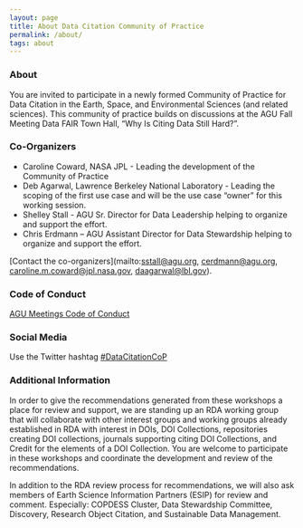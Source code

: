 ```yaml
---
layout: page
title: About Data Citation Community of Practice
permalink: /about/
tags: about
---
```



### About

You are invited to participate in a newly formed Community of Practice for Data Citation in the Earth, Space, and Environmental Sciences (and related sciences).  This community of practice builds on discussions at the AGU Fall Meeting Data FAIR Town Hall, “Why Is Citing Data Still Hard?”.

### Co-Organizers

* Caroline Coward, NASA JPL - Leading the development of the Community of Practice
* Deb Agarwal, Lawrence Berkeley National Laboratory - Leading the scoping of the first use case and will be the use case “owner” for this working session.
* Shelley Stall - AGU Sr. Director for Data Leadership helping to organize and support the effort.
* Chris Erdmann – AGU Assistant Director for Data Stewardship helping to organize and support the effort. 

[Contact the co-organizers](mailto:sstall@agu.org, cerdmann@agu.org, caroline.m.coward@jpl.nasa.gov, daagarwal@lbl.gov).

### Code of Conduct

[AGU Meetings Code of Conduct](https://www.agu.org/Plan-for-a-Meeting/AGUMeetings/Meetings-Resources/Meetings-code-of-conduct)

### Social Media

Use the Twitter hashtag [#DataCitationCoP](https://twitter.com/search?q=%23DataCitationCoP)

### Additional Information

In order to give the recommendations generated from these workshops a place for review and support, we are standing up an RDA working group that will collaborate with other interest groups and working groups already established in RDA with interest in DOIs, DOI Collections, repositories creating DOI collections, journals supporting citing DOI Collections, and Credit for the elements of a DOI Collection. You are welcome to participate in these workshops and coordinate the development and review of the recommendations. 
 
In addition to the RDA review process for recommendations, we will also ask members of Earth Science Information Partners (ESIP) for review and comment.  Especially: COPDESS Cluster, Data Stewardship Committee, Discovery,  Research Object Citation, and Sustainable Data Management.
